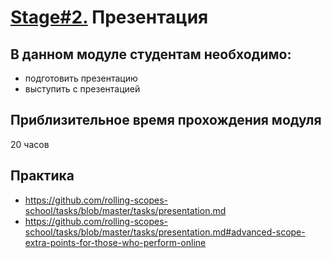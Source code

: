 # [Stage#2.](../../) Презентация
## В данном модуле студентам необходимо:
- подготовить презентацию
- выступить с презентацией 

## Приблизительное время прохождения модуля
20 часов

## Практика
- https://github.com/rolling-scopes-school/tasks/blob/master/tasks/presentation.md
- https://github.com/rolling-scopes-school/tasks/blob/master/tasks/presentation.md#advanced-scope-extra-points-for-those-who-perform-online